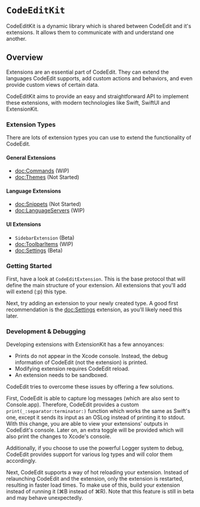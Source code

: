 # ``CodeEditKit``

CodeEditKit is a dynamic library which is shared between CodeEdit and it's extensions. It allows them to communicate with and understand one another.

## Overview

Extensions are an essential part of CodeEdit. They can extend the languages CodeEdit supports, add custom actions and behaviors, and even provide custom views of certain data.

CodeEditKit aims to provide an easy and straightforward API to implement these extensions, with modern technologies like Swift, SwiftUI and ExtensionKit.

### Extension Types

There are lots of extension types you can use to extend the functionality of CodeEdit.

#### General Extensions
- <doc:Commands> (WIP)
- <doc:Themes> (Not Started)

#### Language Extensions
- <doc:Snippets> (Not Started)
- <doc:LanguageServers> (WIP)

#### UI Extensions
- ``SidebarExtension`` (Beta)
- <doc:ToolbarItems> (WIP)
- <doc:Settings> (Beta)

### Getting Started
First, have a look at ``CodeEditExtension``. This is the base protocol that will define the main structure of your extension.
All extensions that you'll add will extend (:p) this type.

Next, try adding an extension to your newly created type. A good first recommendation is the <doc:Settings> extension, as you'll likely need this later.

### Development & Debugging
Developing extensions with ExtensionKit has a few annoyances:
- Prints do not appear in the Xcode console. Instead, the debug information of CodeEdit (not the extension) is printed.
- Modifying extension requires CodeEdit reload.
- An extension needs to be sandboxed.

CodeEdit tries to overcome these issues by offering a few solutions.

First, CodeEdit is able to capture log messages (which are also sent to Console.app). Therefore, CodeEdit provides a custom ``print(_:separator:terminator:)`` function which works the same as Swift's one, except it sends its input as an OSLog instead of printing it to stdout. With this change, you are able to view your extensions' outputs in CodeEdit's console. Later on, an extra toggle will be provided which will also print the changes to Xcode's console.

Additionally, if you choose to use the powerful Logger system to debug, CodeEdit provides support for various log types and will color them accordingly.

Next, CodeEdit supports a way of hot reloading your extension. Instead of relaunching CodeEdit and the extension, only the extension is restarted, resulting in faster load times. To make use of this, build your extension instead of running it (⌘B instead of ⌘R). Note that this feature is still in beta and may behave unexpectedly.
